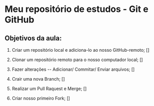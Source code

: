 # Meu repositório de estudos - Git e GitHub

## Objetivos da aula:

1. Criar um repositório local e adiciona-lo ao nosso GitHub-remoto; []

2. Clonar um repositório remoto para o nosso computador local; []

3. Fazer alterações -- Adicionar/ Commitar/ Enviar arquivos; []

4. Crair uma nova Branch; []

5. Realizar um Pull Raquest e Merge; []

7. Criar nosso primeiro Fork; []

